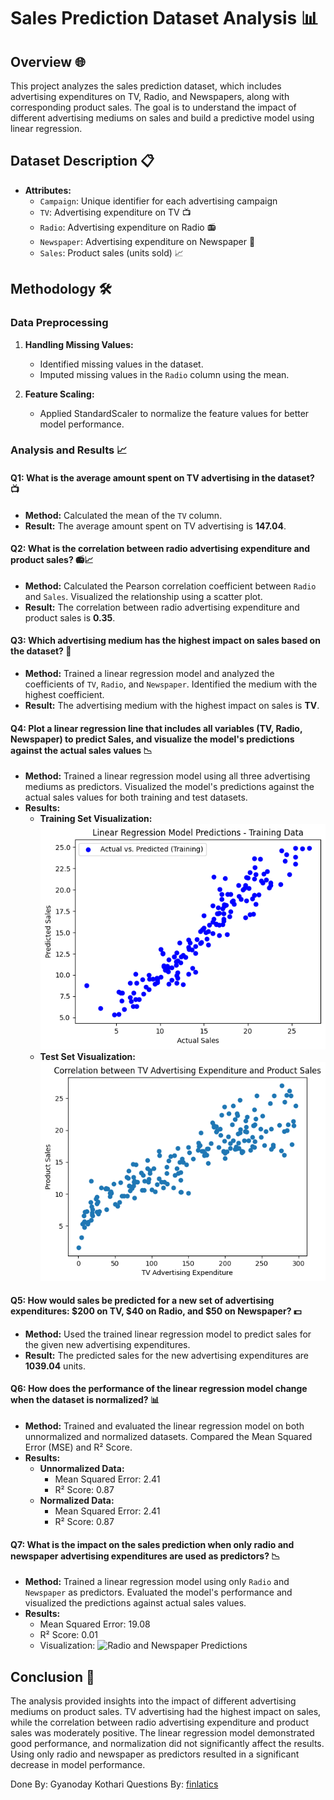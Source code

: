 # Sales Prediction Dataset Analysis 📊

## Overview 🌐

This project analyzes the sales prediction dataset, which includes advertising expenditures on TV, Radio, and Newspapers, along with corresponding product sales. The goal is to understand the impact of different advertising mediums on sales and build a predictive model using linear regression.

## Dataset Description 📋

- **Attributes:**
  - `Campaign`: Unique identifier for each advertising campaign
  - `TV`: Advertising expenditure on TV 📺
  - `Radio`: Advertising expenditure on Radio 📻
  - `Newspaper`: Advertising expenditure on Newspaper 📰
  - `Sales`: Product sales (units sold) 📈

## Methodology 🛠️

### Data Preprocessing

1. **Handling Missing Values:**
   - Identified missing values in the dataset.
   - Imputed missing values in the `Radio` column using the mean.

2. **Feature Scaling:**
   - Applied StandardScaler to normalize the feature values for better model performance.

### Analysis and Results 📈

#### Q1: What is the average amount spent on TV advertising in the dataset? 📺

- **Method:** Calculated the mean of the `TV` column.
- **Result:** The average amount spent on TV advertising is **147.04**.

#### Q2: What is the correlation between radio advertising expenditure and product sales? 📻📈

- **Method:** Calculated the Pearson correlation coefficient between `Radio` and `Sales`. Visualized the relationship using a scatter plot.
- **Result:** The correlation between radio advertising expenditure and product sales is **0.35**.

#### Q3: Which advertising medium has the highest impact on sales based on the dataset? 💪

- **Method:** Trained a linear regression model and analyzed the coefficients of `TV`, `Radio`, and `Newspaper`. Identified the medium with the highest coefficient.
- **Result:** The advertising medium with the highest impact on sales is **TV**.

#### Q4: Plot a linear regression line that includes all variables (TV, Radio, Newspaper) to predict Sales, and visualize the model's predictions against the actual sales values 📉

- **Method:** Trained a linear regression model using all three advertising mediums as predictors. Visualized the model's predictions against the actual sales values for both training and test datasets.
- **Results:**
  - **Training Set Visualization:**
    ![Training Set Visualization](training_set.png)
  - **Test Set Visualization:** <br>
    ![Test Set Visualization](test_set.png)

#### Q5: How would sales be predicted for a new set of advertising expenditures: $200 on TV, $40 on Radio, and $50 on Newspaper? 💵

- **Method:** Used the trained linear regression model to predict sales for the given new advertising expenditures.
- **Result:** The predicted sales for the new advertising expenditures are **1039.04** units.

#### Q6: How does the performance of the linear regression model change when the dataset is normalized? 📊

- **Method:** Trained and evaluated the linear regression model on both unnormalized and normalized datasets. Compared the Mean Squared Error (MSE) and R² Score.
- **Results:**
  - **Unnormalized Data:**
    - Mean Squared Error: 2.41
    - R² Score: 0.87
  - **Normalized Data:**
    - Mean Squared Error: 2.41
    - R² Score: 0.87

#### Q7: What is the impact on the sales prediction when only radio and newspaper advertising expenditures are used as predictors? 📉

- **Method:** Trained a linear regression model using only `Radio` and `Newspaper` as predictors. Evaluated the model's performance and visualized the predictions against actual sales values.
- **Results:**
  - Mean Squared Error: 19.08
  - R² Score: 0.01
  - Visualization:
    ![Radio and Newspaper Predictions](radio_newspaper.png)

## Conclusion 🎯

The analysis provided insights into the impact of different advertising mediums on product sales. TV advertising had the highest impact on sales, while the correlation between radio advertising expenditure and product sales was moderately positive. The linear regression model demonstrated good performance, and normalization did not significantly affect the results. Using only radio and newspaper as predictors resulted in a significant decrease in model performance.

Done By: Gyanoday Kothari
Questions By: <a href="https://www.finlatics.com/" target="_blank" >finlatics</a>
